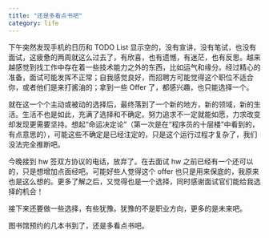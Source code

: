 ```yaml
---
title: "还是多看点书吧"
category: life
---
```


下午突然发现手机的日历和 TODO List 显示空的，没有宣讲，没有笔试，也没有面试，这疲惫的两周就这么过去了，有欣喜，也有遗憾，有迷茫，也有反思。越来越感觉到找工作中存在着一些技术能力之外的东西，比如运气和缘分。经过精心的准备，面试可能发挥不正常；自我感觉良好，而招聘方可能觉得这个职位不适合你，或者他们是来打酱油的；拿到一些 Offer 了，都感兴趣，也只能选择一个。

就在这一个个主动或被动的选择后，最终落到了一个新的地方，新的领域，新的生活。生活不也是如此，充满了选择和不确定。努力追求不一定就能如愿，力求改变却发现更需要坚持。想起“命运决定论”（第一次是在“程序员的十层楼”中看到的，有点意思的），可能这些不确定是已经注定的，只是这个运行过程才复杂了，我们没法完全推断吧。

今晚接到 hw 签双方协议的电话，放弃了。在去面试 hw 之前已经有一个还可以的，只是想增加点面经吧。可能好些人觉得这个 offer 也只是用来保底的，我原来也是这么想的。更多了解之后，又觉得也是一个选择，同时感谢面试官们能给我选择的机会！

接下来还要做一些选择，有些犹豫。犹豫的不是职业方向，更多的是未来吧。

图书馆预约的几本书到了，还是多看点书吧。
